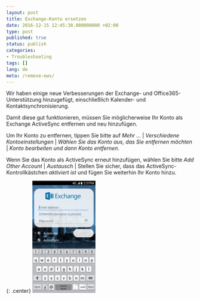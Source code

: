 ```yaml
---
layout: post
title: Exchange-Konto ersetzen
date: 2016-12-15 12:45:38.000000000 +02:00
type: post
published: true
status: publish
categories:
- Troubleshooting
tags: []
lang: de
meta: /remove-ews/
---
```


Wir haben einige neue Verbesserungen der Exchange- und Office365-Unterstützung hinzugefügt, einschließlich Kalender- und Kontaktsynchronisierung.

Damit diese gut funktionieren, müssen Sie möglicherweise Ihr Konto als Exchange ActiveSync entfernen und neu hinzufügen.

Um Ihr Konto zu entfernen, tippen Sie bitte auf *Mehr ...* \| *Verschiedene Kontoeinstellungen* \| *Wählen Sie das Konto aus, das Sie entfernen möchten* \| *Konto bearbeiten und dann Konto entfernen*.

Wenn Sie das Konto als ActiveSync erneut hinzufügen, wählen Sie bitte *Add Other Account* \| *Austausch* \| Stellen Sie sicher, dass das ActiveSync-Kontrollkästchen *aktiviert ist* und fügen Sie weiterhin Ihr Konto hinzu.

{: .center}
![BlueMail Exchange](/assets/BlueMail_Exchange-169x300.jpg)
